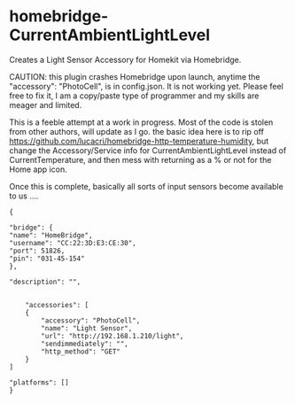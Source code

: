 # homebridge-CurrentAmbientLightLevel
Creates a Light Sensor Accessory for Homekit via Homebridge.

CAUTION: this plugin crashes Homebridge upon launch, anytime the  "accessory": "PhotoCell", is in config.json.  It is not working yet.  Please feel free to fix it, I am a copy/paste type of programmer and my skills are meager and limited.


This is a feeble attempt at a work in progress.  Most of the code is stolen from other authors, will update as I go.
the basic idea here is to rip off https://github.com/lucacri/homebridge-http-temperature-humidity, but change the Accessory/Service info for CurrentAmbientLightLevel instead of CurrentTemperature, and then mess with returning as a % or not for the Home app icon.

Once this is complete, basically all sorts of input sensors become available to us ....

    {

    "bridge": {
    "name": "HomeBridge",
    "username": "CC:22:3D:E3:CE:30",
    "port": 51826,
    "pin": "031-45-154"
    },

    "description": "",


        "accessories": [
        {
            "accessory": "PhotoCell",
            "name": "Light Sensor",
            "url": "http://192.168.1.210/light",
            "sendimmediately": "",
            "http_method": "GET"
        }
    ]

    "platforms": []
    }
